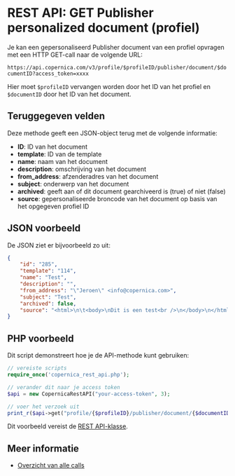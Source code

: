 # REST API: GET Publisher personalized document (profiel)

Je kan een gepersonaliseerd Publisher document van een profiel opvragen met 
een HTTP GET-call naar de volgende URL:

`https://api.copernica.com/v3/profile/$profileID/publisher/document/$documentID?access_token=xxxx`

Hier moet `$profileID` vervangen worden door het ID van het profiel en `$documentID` door het ID van het document. 

## Teruggegeven velden

Deze methode geeft een JSON-object terug met de volgende informatie:

* **ID**: ID van het document
* **template**: ID van de template
* **name**: naam van het document
* **description**: omschrijving van het document
* **from_address**: afzenderadres van het document
* **subject**: onderwerp van het document
* **archived**: geeft aan of dit document gearchiveerd is (true) of niet (false)
* **source**: gepersonaliseerde broncode van het document op basis van het opgegeven profiel ID

## JSON voorbeeld

De JSON ziet er bijvoorbeeld zo uit:

```json
{
    "id": "285",
    "template": "114",
    "name": "Test",
    "description": "",
    "from_address": "\"Jeroen\" <info@copernica.com>",
    "subject": "Test",
    "archived": false,
    "source": "<html>\n\t<body>\nDit is een test<br />\n</body>\n</html>"
}
```

## PHP voorbeeld

Dit script demonstreert hoe je de API-methode kunt gebruiken:

```php
// vereiste scripts
require_once('copernica_rest_api.php');

// verander dit naar je access token 
$api = new CopernicaRestAPI("your-access-token", 3);

// voer het verzoek uit
print_r($api->get("profile/{$profileID}/publisher/document/{$documentID}"));
```

Dit voorbeeld vereist de [REST API-klasse](./rest-php).

## Meer informatie
* [Overzicht van alle calls](./rest-api)
